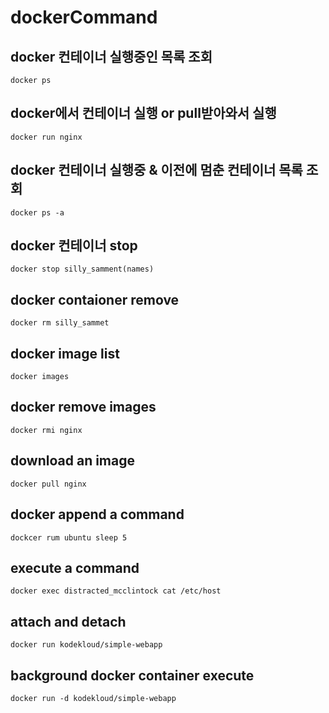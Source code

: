 # dockerCommand

## docker 컨테이너 실행중인 목록 조회
    docker ps

## docker에서 컨테이너 실행 or pull받아와서 실행
    docker run nginx

## docker 컨테이너 실행중 & 이전에 멈춘 컨테이너 목록 조회
    docker ps -a

## docker 컨테이너 stop
    docker stop silly_samment(names)

## docker contaioner remove
    docker rm silly_sammet

## docker image list
    docker images

## docker remove images
    docker rmi nginx

## download an image
    docker pull nginx

## docker append a command 
    dockcer rum ubuntu sleep 5

## execute a command 
    docker exec distracted_mcclintock cat /etc/host

## attach and detach
    docker run kodekloud/simple-webapp

## background docker container execute
    docker run -d kodekloud/simple-webapp



